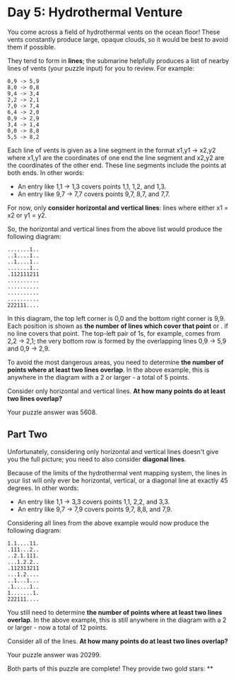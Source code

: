 # Day 5: Hydrothermal Venture

You come across a field of hydrothermal vents on the ocean floor! These vents constantly produce large, opaque clouds,
so it would be best to avoid them if possible.

They tend to form in **lines**; the submarine helpfully produces a list of nearby lines of vents (your puzzle input) for
you to review. For example:

```
0,9 -> 5,9
8,0 -> 0,8
9,4 -> 3,4
2,2 -> 2,1
7,0 -> 7,4
6,4 -> 2,0
0,9 -> 2,9
3,4 -> 1,4
0,0 -> 8,8
5,5 -> 8,2
```

Each line of vents is given as a line segment in the format x1,y1 -> x2,y2 where x1,y1 are the coordinates of one end
the line segment and x2,y2 are the coordinates of the other end. These line segments include the points at both ends. In
other words:

* An entry like 1,1 -> 1,3 covers points 1,1, 1,2, and 1,3.
* An entry like 9,7 -> 7,7 covers points 9,7, 8,7, and 7,7.

For now, only **consider horizontal and vertical lines**: lines where either x1 = x2 or y1 = y2.

So, the horizontal and vertical lines from the above list would produce the following diagram:

```
.......1..
..1....1..
..1....1..
.......1..
.112111211
..........
..........
..........
..........
222111....
```

In this diagram, the top left corner is 0,0 and the bottom right corner is 9,9. Each position is shown as **the number
of lines which cover that point** or . if no line covers that point. The top-left pair of 1s, for example, comes from
2,2 ->
2,1; the very bottom row is formed by the overlapping lines 0,9 -> 5,9 and 0,9 -> 2,9.

To avoid the most dangerous areas, you need to determine **the number of points where at least two lines overlap**. In
the above example, this is anywhere in the diagram with a 2 or larger - a total of 5 points.

Consider only horizontal and vertical lines. **At how many points do at least two lines overlap?**

Your puzzle answer was 5608.

## Part Two

Unfortunately, considering only horizontal and vertical lines doesn't give you the full picture; you need to also
consider **diagonal lines**.

Because of the limits of the hydrothermal vent mapping system, the lines in your list will only ever be horizontal,
vertical, or a diagonal line at exactly 45 degrees. In other words:

* An entry like 1,1 -> 3,3 covers points 1,1, 2,2, and 3,3.
* An entry like 9,7 -> 7,9 covers points 9,7, 8,8, and 7,9.

Considering all lines from the above example would now produce the following diagram:

```
1.1....11.
.111...2..
..2.1.111.
...1.2.2..
.112313211
...1.2....
..1...1...
.1.....1..
1.......1.
222111....
```

You still need to determine **the number of points where at least two lines overlap**. In the above example, this is
still anywhere in the diagram with a 2 or larger - now a total of 12 points.

Consider all of the lines. **At how many points do at least two lines overlap?**

Your puzzle answer was 20299.

Both parts of this puzzle are complete! They provide two gold stars: **